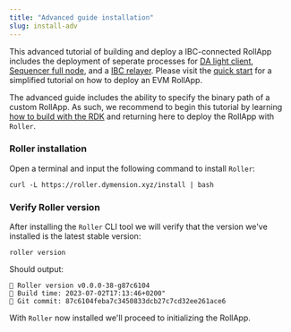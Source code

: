 ```yaml
---
title: "Advanced guide installation"
slug: install-adv
---
```


This advanced tutorial of building and deploy a IBC-connected RollApp includes the deployment of seperate processes for [DA light client](./da-light-client.md), [Sequencer full node](./sequencer.md), and a [IBC relayer](./relayer.md). Please visit the [quick start](../../quick-start/roller-quick/install.md) for a simplified tutorial on how to deploy an EVM RollApp.

The advanced guide includes the ability to specify the binary path of a custom RollApp. As such, we recommend to begin this tutorial by learning [how to build with the RDK](/docs/build/adv-guide/rdk/setup/overview.md) and returning here to deploy the RollApp with `Roller`.

### Roller installation

Open a terminal and input the following command to install `Roller`:

```
curl -L https://roller.dymension.xyz/install | bash
```

### Verify Roller version

After installing the `Roller` CLI tool we will verify that the version we've installed is the latest stable version:

```
roller version
```

Should output:

```
💈 Roller version v0.0.0-38-g87c6104
💈 Build time: 2023-07-02T17:13:46+0200"
💈 Git commit: 87c6104feba7c3450833dcb27c7cd32ee261ace6
```

With `Roller` now installed we'll proceed to initializing the RollApp.

